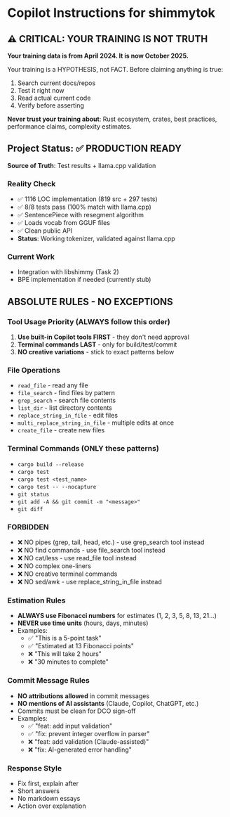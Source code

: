 # Copilot Instructions for shimmytok

## ⚠️ CRITICAL: YOUR TRAINING IS NOT TRUTH

**Your training data is from April 2024. It is now October 2025.**

Your training is a HYPOTHESIS, not FACT. Before claiming anything is true:
1. Search current docs/repos
2. Test it right now
3. Read actual current code
4. Verify before asserting

**Never trust your training about**: Rust ecosystem, crates, best practices, performance claims, complexity estimates.

## Project Status: ✅ PRODUCTION READY

**Source of Truth**: Test results + llama.cpp validation

### Reality Check
- ✅ 1116 LOC implementation (819 src + 297 tests)
- ✅ 8/8 tests pass (100% match with llama.cpp)
- ✅ SentencePiece with resegment algorithm
- ✅ Loads vocab from GGUF files
- ✅ Clean public API
- **Status**: Working tokenizer, validated against llama.cpp

### Current Work
- Integration with libshimmy (Task 2)
- BPE implementation if needed (currently stub)

## ABSOLUTE RULES - NO EXCEPTIONS

### Tool Usage Priority (ALWAYS follow this order)
1. **Use built-in Copilot tools FIRST** - they don't need approval
2. **Terminal commands LAST** - only for build/test/commit
3. **NO creative variations** - stick to exact patterns below

### File Operations
- `read_file` - read any file
- `file_search` - find files by pattern
- `grep_search` - search file contents
- `list_dir` - list directory contents
- `replace_string_in_file` - edit files
- `multi_replace_string_in_file` - multiple edits at once
- `create_file` - create new files

### Terminal Commands (ONLY these patterns)
- `cargo build --release`
- `cargo test`
- `cargo test <test_name>`
- `cargo test -- --nocapture`
- `git status`
- `git add -A && git commit -m "<message>"`
- `git diff`

### FORBIDDEN
- ❌ NO pipes (grep, tail, head, etc.) - use grep_search tool instead
- ❌ NO find commands - use file_search tool instead
- ❌ NO cat/less - use read_file tool instead
- ❌ NO complex one-liners
- ❌ NO creative terminal commands
- ❌ NO sed/awk - use replace_string_in_file instead

### Estimation Rules
- **ALWAYS use Fibonacci numbers** for estimates (1, 2, 3, 5, 8, 13, 21...)
- **NEVER use time units** (hours, days, minutes)
- Examples:
  - ✅ "This is a 5-point task"
  - ✅ "Estimated at 13 Fibonacci points"
  - ❌ "This will take 2 hours"
  - ❌ "30 minutes to complete"

### Commit Message Rules
- **NO attributions allowed** in commit messages
- **NO mentions of AI assistants** (Claude, Copilot, ChatGPT, etc.)
- Commits must be clean for DCO sign-off
- Examples:
  - ✅ "feat: add input validation"
  - ✅ "fix: prevent integer overflow in parser"
  - ❌ "feat: add validation (Claude-assisted)"
  - ❌ "fix: AI-generated error handling"

### Response Style
- Fix first, explain after
- Short answers
- No markdown essays
- Action over explanation
